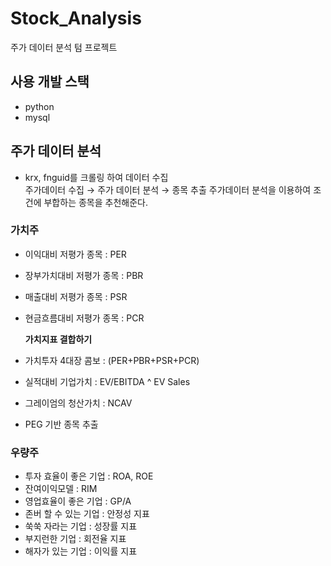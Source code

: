 # Stock_Analysis
주가 데이터 분석 텀 프로젝트

## 사용 개발 스택
- python
- mysql

## 주가 데이터 분석
- krx, fnguid를 크롤링 하여 데이터 수집  
주가데이터 수집 → 주가 데이터 분석 → 종목 추출
주가데이터 분석을 이용하여 조건에 부합하는 종목을 추천해준다.

### 가치주

- 이익대비 저평가 종목 : PER
- 장부가치대비 저평가 종목 : PBR
- 매출대비 저평가 종목 : PSR
- 현금흐름대비 저평가 종목 : PCR
    
    **가치지표 결합하기**
    
- 가치투자 4대장 콤보 : (PER+PBR+PSR+PCR)
- 실적대비 기업가치 : EV/EBITDA ^ EV Sales
- 그레이엄의 청산가치 : NCAV
- PEG 기반 종목 추출

### 우량주

- 투자 효율이 좋은 기업 : ROA, ROE
- 잔여이익모델 : RIM
- 영업효율이 좋은 기업 : GP/A
- 존버 할 수 있는 기업 : 안정성 지표
- 쑥쑥 자라는 기업 : 성장률 지표
- 부지런한 기업 : 회전율 지표
- 해자가 있는 기업 : 이익률 지표
